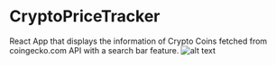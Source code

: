 # CryptoPriceTracker
React App that displays the information of Crypto Coins fetched from coingecko.com API with a search bar feature.
![alt text](https://i60pg.csb.app/)
